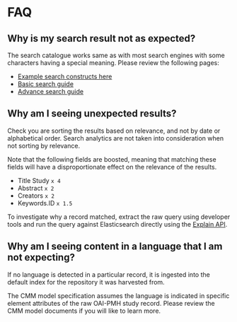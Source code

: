 # FAQ

## Why is my search result not as expected?

The search catalogue works same as with most search engines with some characters having a special meaning.  Please review the following pages:

- [Example search constructs here](../search/advance_search_examples.md)
- [Basic search guide](../search/basic_search.md)
- [Advance search guide](../search/advance_search.md)

## Why am I seeing unexpected results?

Check you are sorting the results based on relevance, and not by date or alphabetical order. Search analytics are not taken into consideration when not sorting by relevance.

Note that the following fields are boosted, meaning that matching these fields will have a disproportionate effect on the relevance of the results.

- Title Study `x 4`
- Abstract `x 2`
- Creators `x 2`
- Keywords.ID `x 1.5`

To investigate why a record matched, extract the raw query using developer tools and run the query against Elasticsearch directly using the [Explain API](https://www.elastic.co/guide/en/elasticsearch/reference/5.6/search-explain.html).

## Why am I seeing content in a language that I am not expecting?

If no language is detected in a particular record, it is ingested into the default index for the repository it was harvested from.

The CMM model specification assumes the language is indicated in specific element attributes of the raw OAI-PMH study record. Please review the CMM model documents if you will like to learn more.
